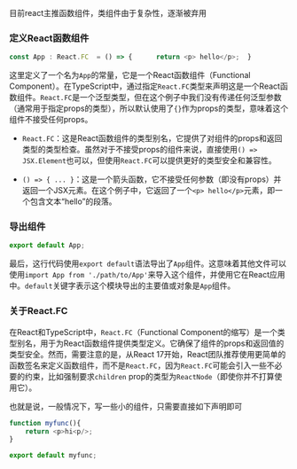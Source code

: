 目前react主推函数组件，类组件由于复杂性，逐渐被弃用

### 定义React函数组件

```typescript
const App : React.FC  = () => {      return <p> hello</p>;  }
```

这里定义了一个名为`App`的常量，它是一个React函数组件（Functional Component）。在TypeScript中，通过指定`React.FC`类型来声明这是一个React函数组件。`React.FC`是一个泛型类型，但在这个例子中我们没有传递任何泛型参数（通常用于指定props的类型），所以默认使用了`{}`作为props的类型，意味着这个组件不接受任何props。

- `React.FC`：这是React函数组件的类型别名，它提供了对组件的props和返回类型的类型检查。虽然对于不接受props的组件来说，直接使用`() => JSX.Element`也可以，但使用`React.FC`可以提供更好的类型安全和兼容性。
    
- `() => { ... }`：这是一个箭头函数，它不接受任何参数（即没有props）并返回一个JSX元素。在这个例子中，它返回了一个`<p> hello</p>`元素，即一个包含文本“hello”的段落。
    

### 导出组件

```typescript
export default App;
```

最后，这行代码使用`export default`语法导出了`App`组件。这意味着其他文件可以使用`import App from './path/to/App'`来导入这个组件，并使用它在React应用中。`default`关键字表示这个模块导出的主要值或对象是`App`组件。


### 关于React.FC
在React和TypeScript中，`React.FC`（Functional Component的缩写）是一个类型别名，用于为React函数组件提供类型定义。它确保了组件的props和返回值的类型安全。然而，需要注意的是，从React 17开始，React团队推荐使用更简单的函数签名来定义函数组件，而不是`React.FC`，因为`React.FC`可能会引入一些不必要的约束，比如强制要求`children` prop的类型为`ReactNode`（即使你并不打算使用它）。


也就是说，一般情况下，写一些小的组件，只需要直接如下声明即可
```ts
function myfunc(){
	return <p>hi<p/>;
}

export default myfunc;
```


